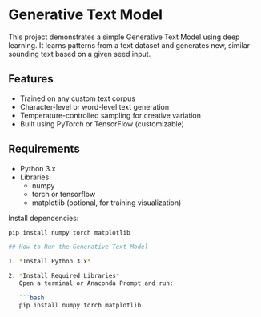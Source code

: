 # Generative Text Model

This project demonstrates a simple Generative Text Model using deep learning. It learns patterns from a text dataset and generates new, similar-sounding text based on a given seed input.

## Features

- Trained on any custom text corpus
- Character-level or word-level text generation
- Temperature-controlled sampling for creative variation
- Built using PyTorch or TensorFlow (customizable)

## Requirements

- Python 3.x
- Libraries:
  - numpy
  - torch or tensorflow
  - matplotlib (optional, for training visualization)

Install dependencies:

```bash
pip install numpy torch matplotlib

## How to Run the Generative Text Model

1. *Install Python 3.x*  

2. *Install Required Libraries*  
   Open a terminal or Anaconda Prompt and run:

   ```bash
   pip install numpy torch matplotlib
